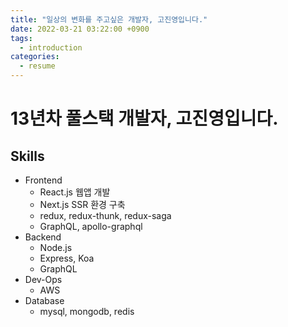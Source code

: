 ```yaml
---
title: "일상의 변화를 주고싶은 개발자, 고진영입니다."
date: 2022-03-21 03:22:00 +0900
tags:
  - introduction
categories:
  - resume
---
```


# 13년차 풀스택 개발자, 고진영입니다.

## Skills

- Frontend
  - React.js 웹앱 개발
  - Next.js SSR 환경 구축
  - redux, redux-thunk, redux-saga
  - GraphQL, apollo-graphql
- Backend
  - Node.js
  - Express, Koa
  - GraphQL
- Dev-Ops
  - AWS
- Database
  - mysql, mongodb, redis
